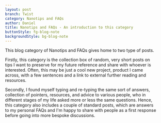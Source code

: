```yaml
---
layout: post
branch: Twist
category: Nanotips and FAQs
author: Daniel
title: Nanotips and FAQs - An introduction to this category
buttonStyle: fg-blog-note
backgroundStyle: bg-blog-note
---
```


This blog category of Nanotips and FAQs gives home to two type of posts.
<!-- excerpt-end -->

Firstly, this category is the collection box of random, very short posts on tips I want to preserve for my future reference and share with whoever is interested. Often, this may be just a cool new project, product I came across, with a few sentences and a link to external further reading and resources.

Secondly, I found myself typing and re-typing the same sort of answers, collection of pointers, resources, and advice to various people, who in different stages of my life asked more or less the same questions. Hence, this category also includes a couple of standard posts, which are answers to my personal FAQs and I'm happy to share with people as a first response before going into more bespoke discussions.